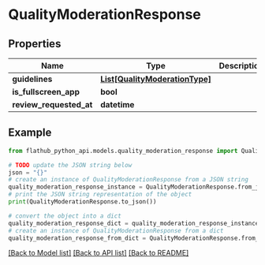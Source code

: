 # QualityModerationResponse


## Properties

Name | Type | Description | Notes
------------ | ------------- | ------------- | -------------
**guidelines** | [**List[QualityModerationType]**](QualityModerationType.md) |  | 
**is_fullscreen_app** | **bool** |  | 
**review_requested_at** | **datetime** |  | [optional] 

## Example

```python
from flathub_python_api.models.quality_moderation_response import QualityModerationResponse

# TODO update the JSON string below
json = "{}"
# create an instance of QualityModerationResponse from a JSON string
quality_moderation_response_instance = QualityModerationResponse.from_json(json)
# print the JSON string representation of the object
print(QualityModerationResponse.to_json())

# convert the object into a dict
quality_moderation_response_dict = quality_moderation_response_instance.to_dict()
# create an instance of QualityModerationResponse from a dict
quality_moderation_response_from_dict = QualityModerationResponse.from_dict(quality_moderation_response_dict)
```
[[Back to Model list]](../README.md#documentation-for-models) [[Back to API list]](../README.md#documentation-for-api-endpoints) [[Back to README]](../README.md)


